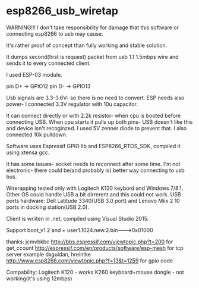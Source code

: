 # esp8266_usb_wiretap

WARNING!!! I don't take responsibility for damage that this software or connecting esp8266 to usb may cause.

It's rather proof of concept than fully working and stable solution.

It dumps second(first is request) packet from usb 1.1 1.5mbps wire and sends it to every connected client.

I used ESP-03 module.

pin D+ -> GPIO12
pin D- -> GPIO13

Usb signals are 3.3-3.6V- so there is no need to convert.
ESP needs also power- I connected 3.3V regulator with 10u capacitor.

It can connect directly or with 2.2k resistor- when cpu is booted before connecting USB.
When cpu starts it pulls up both pins- USB doesn't like this and device isn't recoginzed. I used 5V zenner diode to prevent that.
I also connected 10k pulldown.

Software uses Espressif GPIO lib and ESP8266_RTOS_SDK, compiled it using xtensa gcc.

It has some issues- socket needs to reconnect after some time.
I'm not electronic- there could be(and probably is) better way connecting to usb bus.

Wirerapping tested only with Logitech K120 keybord and Windows 7/8.1. Other OS could handle USB a bit dirrerent and this could not work.
USB ports hardware: Dell Latitude 3340(USB 3.0 port) and Lenovo Miix 2 10 ports in docking station(USB 2.0).

Client is wriiten in .net, compiled using Visual Studio 2015.

Support boot_v1.2 and +
user1.1024.new.2.bin--->0x01000

thanks:
jcmvbkbc http://bbs.espressif.com/viewtopic.php?t=200 for get_ccount
http://espressif.com/en/products/software/esp-mesh for tcp server example
dxguidan, hreintke http://www.esp8266.com/viewtopic.php?f=13&t=1259 for gpio code

Compability:
Logitech K120 - works
K260 keyboard+mouse dongle - not working(it's using 12mbps)
